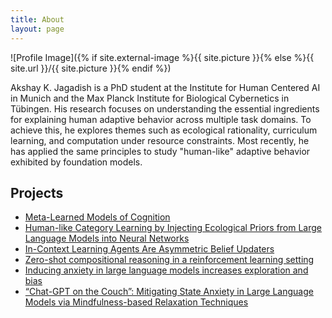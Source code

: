 ```yaml
---
title: About
layout: page
---
```

![Profile Image]({% if site.external-image %}{{ site.picture }}{% else %}{{ site.url }}/{{ site.picture }}{% endif %})

<p>Akshay K. Jagadish is a PhD student at the Institute for Human Centered AI in Munich and the Max Planck Institute for Biological Cybernetics in Tübingen. His research focuses on understanding the essential ingredients for explaining human adaptive behavior across multiple task domains. To achieve this, he explores themes such as ecological rationality, curriculum learning, and computation under resource constraints. Most recently, he has applied the same principles to study "human-like" adaptive behavior exhibited by foundation models. </p>

<!-- <p>Lorem ipsum dolor sit amet, consectetur adipisicing elit, sed do eiusmod
tempor incididunt ut labore et dolore magna aliqua. Ut enim ad minim veniam,
quis nostrud exercitation ullamco laboris nisi ut aliquip ex ea commodo
consequat. Duis aute irure dolor in reprehenderit in voluptate velit esse
cillum dolore eu fugiat nulla pariatur. Excepteur sint occaecat cupidatat non
proident, sunt in culpa qui officia deserunt mollit anim id est laborum.</p> -->

<!-- <h2>Skills</h2>

<ul class="skill-list">
	<li>HTML - Jade - Haml - Erb</li>
	<li>Responsive (Mobile First)</li>
	<li>CSS (Stylus, Sass, Less)</li>
	<li>Css Frameworks (Bootstrap, Foundation)</li>
	<li>Javascript (Design Patterns, Tests)</li>
	<li>AngularJS - ReactJS</li>
	<li>Grunt - Gulp - Yeoman</li>
	<li>Git</li>
	<li>PHP</li>
	<li>Python</li>
	<li>MySQL - MongoDB</li>
	<li>Scrum and Kanban</li>
	<li>TDD e Continuous Integration</li>
</ul> -->

<h2>Projects</h2>

<ul>
	<li><a href="https://www.cambridge.org/core/journals/behavioral-and-brain-sciences/article/abs/metalearned-models-of-cognition/F95059E07AE6E82AE56C4164A5384A18">Meta-Learned Models of Cognition</a></li>
	<li><a href="https://arxiv.org/abs/2402.01821">Human-like Category Learning by Injecting Ecological Priors from Large Language Models into Neural Networks</a></li>
	<li><a href="https://arxiv.org/abs/2402.03969">In-Context Learning Agents Are Asymmetric Belief Updaters</a></li>
	<li><a href="https://osf.io/preprints/psyarxiv/ymve5">Zero-shot compositional reasoning in a reinforcement learning setting</a></li>
	<li><a href="https://arxiv.org/abs/2304.11111">Inducing anxiety in large language models increases exploration and bias</a></li>
	<li><a href="https://osf.io/preprints/psyarxiv/j7fwb">“Chat-GPT on the Couch”: Mitigating State Anxiety in Large Language Models via Mindfulness-based Relaxation Techniques</a></li>
	
	
</ul>

